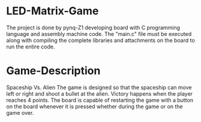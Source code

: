 # LED-Matrix-Game
The project is done by pynq-Z1 developing board with C programming language and assembly machine code.
The "main.c" file must be executed along with compiling the complete libraries and attachments on the board to run the entire code.

# Game-Description
Spaceship Vs. Alien 
The game is designed so that the spaceship can move left or right and shoot a bullet at the alien.
Victory happens when the player reaches 4 points.
The board is capable of restarting the game with a button on the board whenever it is pressed whether during the game or on the game over.
